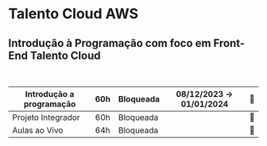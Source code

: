 # Talento Cloud AWS

## Introdução à Programação com foco em Front-End   Talento Cloud     
<BR>

| Introdução a programação | 60h | Bloqueada | 08/12/2023 → 01/01/2024 | 📁 |
| --- | --- | --- | --- | --- |
| Projeto Integrador | 60h | Bloqueada |  | 📁 |
| Aulas ao Vivo | 64h | Bloqueada |  | 📁 |
